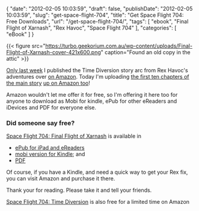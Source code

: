 {
    "date": "2012-02-05 10:03:59",
    "draft": false,
    "publishDate": "2012-02-05 10:03:59",
    "slug": "get-space-flight-704",
    "title": "Get Space Flight 704: Free Downloads",
    "url": "\/get-space-flight-704\/",
    "tags": [
        "ebook",
        "Final Flight of Xarnash",
        "Rex Havoc",
        "Space Flight 704"
    ],
    "categories": [
        "eBook"
    ]
}

{{< figure src="https://turbo.geekorium.com.au/wp-content/uploads/Final-Flight-of-Xarnash-cover-421x600.png" caption="Found an old copy in the attic" >}}

[Only last week](//the.geekorium.com.au/space-flight-704-the-book/) I published the Time Diversion story arc from Rex Havoc's adventures over [on Amazon](http://amzn.com/B00718SIHQ). Today I'm uploading [the first ten chapters of the main story](//the.geekorium.com.au/tag/final-flight-of-xarnash/) [up on Amazon too](http://amzn.com/B0075S9BUK)!

Amazon wouldn't let me offer it for free, so I'm offering it here too for anyone to download as Mobi for kindle, ePub for other eReaders and iDevices and PDF for everyone else.

### Did someone say free?

[Space Flight 704: Final Flight of Xarnash](http://amzn.com/B0075S9BUK) is available in

-   [ePub for iPad and eReaders](https://turbo.geekorium.com.au/ebooks/Final-Flight-of-Xarnash.epub)
-   [mobi version for Kindle](https://turbo.geekorium.com.au/ebooks/Final-Flight-of-Xarnash.mobi);     and
-   [PDF](https://turbo.geekorium.com.au/ebooks/Final-Flight-of-Xarnash.pdf)

Of course, if you have a Kindle, and need a quick way to get your Rex fix, you can visit Amazon and purchase it there.

Thank your for reading. Please take it and tell your friends.

[Space Flight 704: Time Diversion](http://amzn.com/B00718SIHQ) is also free for a limited time on Amazon
